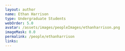 ```yaml
---
layout: author
name: Ethan Harrison
type: Undergraduate Students
webOrder: 5.0
avatar: /assets/images/peopleImages/ethanharrison.png
imageMask: 0.0
permalink: /people/ethanharrison
links:
---
```


